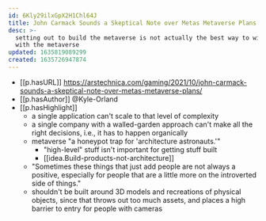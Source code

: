 ```yaml
---
id: 6Kly29ilxGpX2H1Chl64J
title: John Carmack Sounds a Skeptical Note over Metas Metaverse Plans
desc: >-
  setting out to build the metaverse is not actually the best way to wind up
  with the metaverse
updated: 1635819089299
created: 1635726947874
---
```


- [[p.hasURL]] https://arstechnica.com/gaming/2021/10/john-carmack-sounds-a-skeptical-note-over-metas-metaverse-plans/
- [[p.hasAuthor]] @Kyle-Orland
- [[p.hasHighlight]]
  - a single application can't scale to that level of complexity
  - a single company with a walled-garden approach can't make all the right decisions, i.e., it has to happen organically
  - metaverse "a honeypot trap for 'architecture astronauts.'"
    - "high-level" stuff isn't important for getting stuff built
    - [[idea.Build-products-not-architecture]]
  - "Sometimes these things that just add people are not always a positive, especially for people that are a little more on the introverted side of things."
  - shouldn't be built around 3D models and recreations of physical objects, since that throws out too much assets, and places a high barrier to entry for people with cameras
